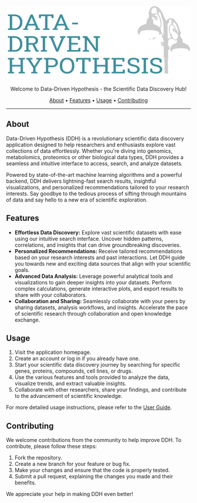 <html lang="en">

<head>
  <meta charset="UTF-8">
  <meta name="viewport" content="width=device-width, initial-scale=1.0">
</head>

<body>
  <div align="center">
    <img src="code/www/ddh_logo.png" alt="ddh_app Logo" width="500" height="200">
  </div>

  <p align="center">
    Welcome to Data-Driven Hypothesis - the Scientific Data Discovery Hub!
  </p>

  <p align="center">
    <a href="#about">About</a> •
    <a href="#features">Features</a> •
    <a href="#usage">Usage</a> •
    <a href="#contributing">Contributing</a>
  </p>

  <hr>

  <h2 id="about">About</h2>

  <p>
    Data-Driven Hypothesis (DDH) is a revolutionary scientific data discovery application designed to help researchers and enthusiasts explore vast
    collections of data effortlessly. Whether you're diving into genomics, metabolomics, proteomics or other biological data types, DDH
    provides a seamless and intuitive interface to access, search, and analyze datasets.
  </p>

  <p>
    Powered by state-of-the-art machine learning algorithms and a powerful backend, DDH delivers lightning-fast search
    results, insightful visualizations, and personalized recommendations tailored to your research interests. Say goodbye to the
    tedious process of sifting through mountains of data and say hello to a new era of scientific exploration.
  </p>

  <h2 id="features">Features</h2>

  <ul>
    <li>
      <strong>Effortless Data Discovery:</strong> Explore vast scientific datasets with ease using our intuitive search
      interface. Uncover hidden patterns, correlations, and insights that can drive groundbreaking discoveries.
    </li>
    <li>
      <strong>Personalized Recommendations:</strong> Receive tailored recommendations based on your research interests and past
      interactions. Let DDH guide you towards new and exciting data sources that align with your scientific goals.
    </li>
    <li>
      <strong>Advanced Data Analysis:</strong> Leverage powerful analytical tools and visualizations to gain deeper insights into
      your datasets. Perform complex calculations, generate interactive plots, and export results to share with your
      collaborators.
    </li>
    <li>
      <strong>Collaboration and Sharing:</strong> Seamlessly collaborate with your peers by sharing datasets, analysis
      workflows, and insights. Accelerate the pace of scientific research through collaboration and open knowledge exchange.
    </li>
  </ul>

  <h2 id="usage">Usage</h2>

  <ol>
    <li>Visit the application homepage.</li>
    <li>Create an account or log in if you already have one.</li>
    <li>Start your scientific data discovery journey by searching for specific genes, proteins, compounds, cell lines, or drugs.</li>
    <li>Use the various features and tools provided to analyze the data, visualize trends, and extract valuable insights.</li>
    <li>Collaborate with other researchers, share your findings, and contribute to the advancement of scientific knowledge.</li>
  </ol>

  <p>For more detailed usage instructions, please refer to the <a href="https://www.datadrivenhypothesis.org">User Guide</a>.</p>

  <h2 id="contributing">Contributing</h2>

  <p>We welcome contributions from the community to help improve DDH. To contribute, please follow these steps:</p>

  <ol>
    <li>Fork the repository.</li>
    <li>Create a new branch for your feature or bug fix.</li>
    <li>Make your changes and ensure that the code is properly tested.</li>
    <li>Submit a pull request, explaining the changes you made and their benefits.</li>
  </ol>

  <p>We appreciate your help in making DDH even better!</p>
</body>

</html>
